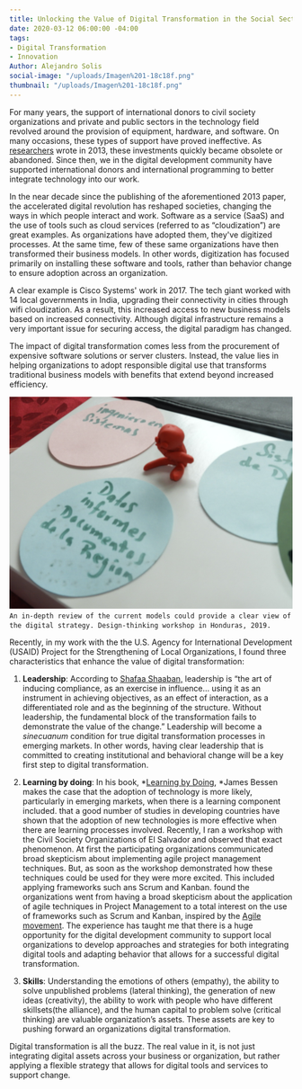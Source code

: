 ```yaml
---
title: Unlocking the Value of Digital Transformation in the Social Sector
date: 2020-03-12 06:00:00 -04:00
tags:
- Digital Transformation
- Innovation
Author: Alejandro Solis
social-image: "/uploads/Imagen%201-18c18f.png"
thumbnail: "/uploads/Imagen%201-18c18f.png"
---
```


For many years, the support of international donors to civil society organizations and private and public sectors in the technology field revolved around the provision of equipment, hardware, and software. On many occasions, these types of support have proved ineffective. As [researchers](https://www.researchgate.net/publication/261263057_Overcoming_ICT_project_failures_-_A_practical_perspective) wrote in 2013, these investments quickly became obsolete or abandoned. Since then, we in the digital development community have supported international donors and international programming to better integrate technology into our work.

<!--more-->

In the near decade since the publishing of the aforementioned 2013 paper, the accelerated digital revolution has reshaped societies, changing the ways in which people interact and work.  Software as a service (SaaS) and the use of tools such as cloud services (referred to as “cloudization”) are great examples. As organizations have adopted them, they've digitized processes. At the same time, few of these same organizations have then transformed their business models. In other words, digitization has focused primarily on installing these software and tools, rather than behavior change to ensure adoption across an organization.

A clear example is Cisco Systems' work in 2017. The tech giant worked with 14 local governments in India, upgrading their connectivity in cities through wifi cloudization. As a result, this increased access to new business models based on increased connectivity. Although digital infrastructure remains a very important issue for securing access, the digital paradigm has changed.

The impact of digital transformation comes less from the procurement of expensive software solutions or server clusters. Instead, the value lies in helping organizations to adopt responsible digital use that transforms traditional business models with benefits that extend beyond increased efficiency.

![Imagen 1-18c18f.png](/uploads/Imagen%201-18c18f.png)`An in-depth review of the current models could provide a clear view of the digital strategy. Design-thinking workshop in Honduras, 2019.`

Recently, in my work with the the U.S. Agency for International Development (USAID) Project for the Strengthening of Local Organizations, I found three characteristics that enhance the value of digital transformation:

1. **Leadership**: According to [Shafaa Shaaban,](http://bue.academia.edu/safaashaban/CurriculumVitae) leadership is “the art of inducing compliance, as an exercise in influence… using it as an instrument in achieving objectives, as an effect of interaction, as a differentiated role and as the beginning of the structure. Without leadership, the fundamental block of the transformation fails to demonstrate the value of the change.” Leadership will become a *sinecuanum* condition for true digital transformation processes in emerging markets. In other words, having clear leadership that is committed to creating institutional and behavioral change will be a key first step to digital transformation.

2. **Learning by doing**: In his book, *[Learning by Doing](https://www.amazon.com/Learning-Doing-Connection-between-Innovation/dp/0300195664), *James Bessen makes the case that the adoption of technology is more likely, particularly in emerging markets, when there is a learning component included.  that a good number of studies in developing countries have shown that the adoption of new technologies is more effective when there are learning processes involved. Recently, I ran a workshop with the Civil Society Organizations of El Salvador and observed that exact phenomenon. At first the participating organizations communicated broad skepticism about implementing agile project management techniques. But, as soon as the workshop demonstrated how these techniques could be used for they were more excited. This included applying frameworks such ans Scrum and Kanban. found the organizations went from having a broad skepticism about the application of agile techniques in Project Management to a total interest on the use of frameworks such as Scrum and Kanban, inspired by the [Agile movement](https://www.ictworks.org/should-the-principles-of-digital-development-be-agile/#.XmaWy6hKiUk). The experience has taught me that there is a huge opportunity for the digital development community to support local organizations to develop approaches and strategies for both integrating digital tools and adapting behavior that allows for a successful digital transformation. 

3. **Skills**: Understanding the emotions of others (empathy), the ability to solve unpublished problems (lateral thinking), the generation of new ideas (creativity), the ability to work with people who have different skillsets(the alliance), and the human capital to problem solve  (critical thinking) are valuable organization’s assets. These assets are key to pushing forward an organizations digital transformation. 

Digital transformation is all the buzz. The real value in it, is not just integrating digital assets across your business or organization, but rather applying a flexible strategy that allows for digital tools and services to support change. 
